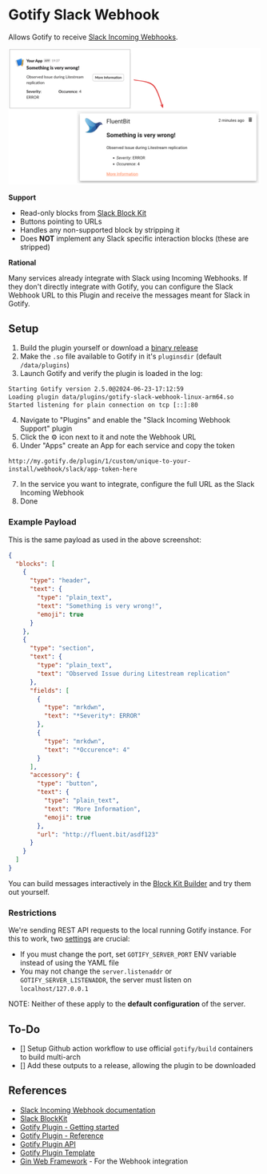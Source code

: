 # Gotify Slack Webhook

Allows Gotify to receive [Slack Incoming Webhooks](https://api.slack.com/messaging/webhooks).

![Preview of message translation](_assets/preview.png)

**Support**

- Read-only blocks from [Slack Block Kit](https://api.slack.com/reference/block-kit/blocks)
- Buttons pointing to URLs
- Handles any non-supported block by stripping it
- Does **NOT** implement any Slack specific interaction blocks (these are stripped)

**Rational**

Many services already integrate with Slack using Incoming Webhooks. If they don't directly integrate with Gotify, you can configure the Slack Webhook URL to this Plugin and receive the messages meant for Slack in Gotify.

## Setup

1. Build the plugin yourself or download a [binary release](https://github.com/LukasKnuth/gotify-slack-webhook/releases)
2. Make the `.so` file available to Gotify in it's `pluginsdir` (default `/data/plugins`)
3. Launch Gotify and verify the plugin is loaded in the log:

```
Starting Gotify version 2.5.0@2024-06-23-17:12:59
Loading plugin data/plugins/gotify-slack-webhook-linux-arm64.so
Started listening for plain connection on tcp [::]:80
```

4. Navigate to "Plugins" and enable the "Slack Incoming Webhook Support" plugin
5. Click the :gear: icon next to it and note the Webhook URL
6. Under "Apps" create an App for each service and copy the token

```
http://my.gotify.de/plugin/1/custom/unique-to-your-install/webhook/slack/app-token-here
```

7. In the service you want to integrate, configure the full URL as the Slack Incoming Webhook
8. Done

### Example Payload

This is the same payload as used in the above screenshot:

```json
{
  "blocks": [
    {
      "type": "header",
      "text": {
        "type": "plain_text",
        "text": "Something is very wrong!",
        "emoji": true
      }
    },
    {
      "type": "section",
      "text": {
        "type": "plain_text",
        "text": "Observed Issue during Litestream replication"
      },
      "fields": [
        {
          "type": "mrkdwn",
          "text": "*Severity*: ERROR"
        },
        {
          "type": "mrkdwn",
          "text": "*Occurence*: 4"
        }
      ],
      "accessory": {
        "type": "button",
        "text": {
          "type": "plain_text",
          "text": "More Information",
          "emoji": true
        },
        "url": "http://fluent.bit/asdf123"
      }
    }
  ]
}
```

You can build messages interactively in the [Block Kit Builder](https://app.slack.com/block-kit-builder/) and try them out yourself.

### Restrictions

We're sending REST API requests to the local running Gotify instance. For this to work, two [settings](https://gotify.net/docs/config) are crucial:

- If you must change the port, set `GOTIFY_SERVER_PORT` ENV variable instead of using the YAML file
- You may not change the `server.listenaddr` or `GOTIFY_SERVER_LISTENADDR`, the server must listen on `localhost/127.0.0.1`

NOTE: Neither of these apply to the **default configuration** of the server.

## To-Do

- [] Setup Github action workflow to use official `gotify/build` containers to build multi-arch
- [] Add these outputs to a release, allowing the plugin to be downloaded

## References

- [Slack Incoming Webhook documentation](https://api.slack.com/messaging/webhooks)
- [Slack BlockKit](https://api.slack.com/block-kit)
- [Gotify Plugin - Getting started](https://gotify.net/docs/plugin)
- [Gotify Plugin - Reference](https://gotify.net/docs/plugin-write)
- [Gotify Plugin API](https://pkg.go.dev/github.com/gotify/plugin-api)
- [Gotify Plugin Template](https://github.com/gotify/plugin-template)
- [Gin Web Framework](https://gin-gonic.com/docs/examples/param-in-path/) - For the Webhook integration
